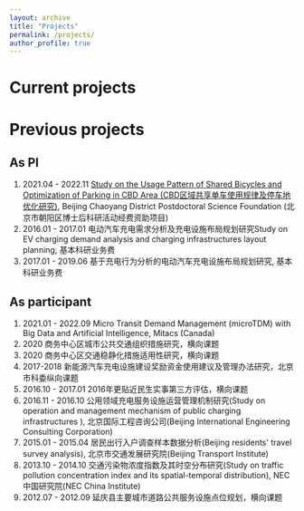 ```yaml
---
layout: archive
title: "Projects"
permalink: /projects/
author_profile: true
---
```




# Current projects

<!--{% include base_path %}-->

<!--{% for post in site.projects %} {% include archive-single.html %} {% endfor %}-->

# Previous projects
## As PI
1. 2021.04 - 2022.11 [Study on the Usage Pattern of Shared Bicycles and Optimization of Parking in CBD Area (CBD区域共享单车使用规律及停车地优化研究)](https://longpan0901.github.io/projects/projects1-CBD), Beijing Chaoyang District Postdoctoral Science Foundation (北京市朝阳区博士后科研活动经费资助项目)
1. 2016.01 - 2017.01 电动汽车充电需求分析及充电设施布局规划研究Study on EV charging demand analysis and charging infrastructures layout planning, 基本科研业务费
1. 2017.01 - 2019.06 基于充电行为分析的电动汽车充电设施布局规划研究, 基本科研业务费

## As participant
1. 2021.01 - 2022.09  Micro Transit Demand Management (microTDM) with Big Data and Artificial Intelligence, Mitacs (Canada)
2. 2020 商务中心区城市公共交通组织措施研究，横向课题
3. 2020 商务中心区交通稳静化措施适用性研究，横向课题
4. 2017-2018 新能源汽车充电设施建设奖励资金使用建议及管理办法研究，北京市科委纵向课题
5. 2016.10 - 2017.01  2016年更贴近民生实事第三方评估，横向课题
6. 2016.11 - 2016.10  公用领域充电服务设施运营管理机制研究(Study on operation and management mechanism of public charging infrastructures ), 北京国际工程咨询公司(Beijing International Engineering Consulting Corporation)
7. 2015.01 - 2015.04  居民出行入户调查样本数据分析(Beijing residents' travel survey analysis), 北京市交通发展研究院(Beijing Transport Institute)
8. 2013.10 - 2014.10  交通污染物浓度指数及其时空分布研究(Study on traffic pollution concentration index and its spatial-temporal distribution), NEC中国研究院(NEC China Institute)
9. 2012.07 - 2012.09  延庆县主要城市道路公共服务设施点位规划，横向课题
